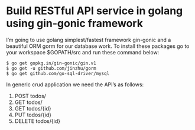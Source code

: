 # Build RESTful API service in golang using gin-gonic framework

I’m going to use golang simplest/fastest framework gin-gonic and a beautiful ORM gorm for our database work. To install these packages go to your workspace $GOPATH/src and run these command below:
```
$ go get gopkg.in/gin-gonic/gin.v1
$ go get -u github.com/jinzhu/gorm
$ go get github.com/go-sql-driver/mysql
```
In generic crud application we need the API’s as follows:
1. POST todos/
2. GET todos/
3. GET todos/{id}
4. PUT todos/{id}
5. DELETE todos/{id}
